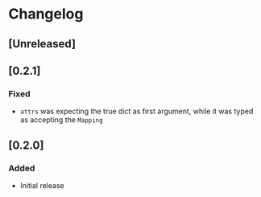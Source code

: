 ﻿# Changelog

## [Unreleased]


## [0.2.1]

### Fixed
 - `attrs` was expecting the true dict as first argument, while it was typed as accepting the `Mapping`

## [0.2.0]

### Added
  - Initial release

